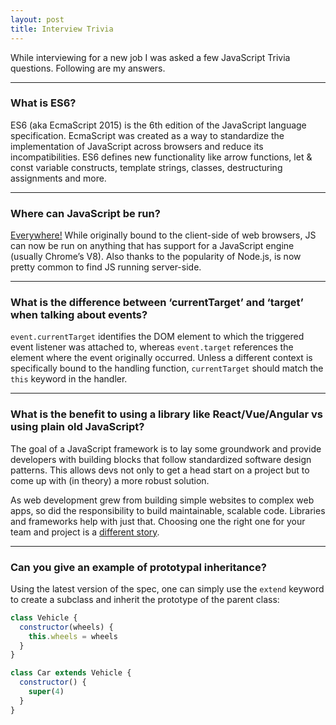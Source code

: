 ```yaml
---
layout: post
title: Interview Trivia
---
```


While interviewing for a new job I was asked a few JavaScript Trivia questions. Following are my answers.

***

### What is ES6?

ES6 (aka EcmaScript 2015) is the 6th edition of the JavaScript language specification. EcmaScript was created as a way to standardize the implementation of JavaScript across browsers and reduce its incompatibilities. ES6 defines new functionality like arrow functions, let & const variable constructs, template strings, classes, destructuring assignments and more.

***

### Where can JavaScript be run?

[Everywhere!](http://johnny-five.io/) While originally bound to the client-side of web browsers, JS can now be run on anything that has support for a JavaScript engine (usually Chrome’s V8). Also thanks to the popularity of Node.js, is now pretty common to find JS running server-side.

***

### What is the difference between ‘currentTarget’ and ‘target’ when talking about events?

`event.currentTarget` identifies the DOM element to which the triggered event listener was attached to, whereas `event.target` references the element where the event originally occurred. Unless a different context is specifically bound to the handling function, `currentTarget` should match the `this` keyword in the handler.

***

### What is the benefit to using a library like React/Vue/Angular vs using plain old JavaScript?

The goal of a JavaScript framework is to lay some groundwork and provide developers with building blocks that follow standardized software design patterns. This allows devs not only to get a head start on a project but to come up with (in theory) a more robust solution.

As web development grew from building simple websites to complex web apps, so did the responsibility to build maintainable, scalable code. Libraries and frameworks help with just that. Choosing one the right one for your team and project is a [different story](http://www.commitstrip.com/en/2015/09/16/how-to-choose-the-right-javascript-framework/).

***

### Can you give an example of prototypal inheritance?

Using the latest version of the spec, one can simply use the `extend` keyword to create a
subclass and inherit the prototype of the parent class:

```js
class Vehicle {
  constructor(wheels) {
    this.wheels = wheels
  }
}

class Car extends Vehicle {
  constructor() {
    super(4)
  }
}
```
